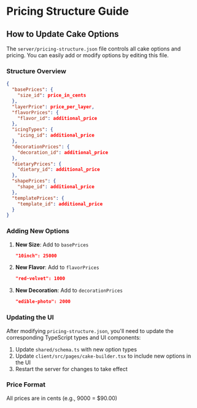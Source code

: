 # Pricing Structure Guide

## How to Update Cake Options

The `server/pricing-structure.json` file controls all cake options and pricing. You can easily add or modify options by editing this file.

### Structure Overview

```json
{
  "basePrices": {
    "size_id": price_in_cents
  },
  "layerPrice": price_per_layer,
  "flavorPrices": {
    "flavor_id": additional_price
  },
  "icingTypes": {
    "icing_id": additional_price
  },
  "decorationPrices": {
    "decoration_id": additional_price
  },
  "dietaryPrices": {
    "dietary_id": additional_price
  },
  "shapePrices": {
    "shape_id": additional_price
  },
  "templatePrices": {
    "template_id": additional_price
  }
}
```

### Adding New Options

1. **New Size**: Add to `basePrices`
   ```json
   "10inch": 25000
   ```

2. **New Flavor**: Add to `flavorPrices`
   ```json
   "red-velvet": 1000
   ```

3. **New Decoration**: Add to `decorationPrices`
   ```json
   "edible-photo": 2000
   ```

### Updating the UI

After modifying `pricing-structure.json`, you'll need to update the corresponding TypeScript types and UI components:

1. Update `shared/schema.ts` with new option types
2. Update `client/src/pages/cake-builder.tsx` to include new options in the UI
3. Restart the server for changes to take effect

### Price Format

All prices are in cents (e.g., 9000 = $90.00)